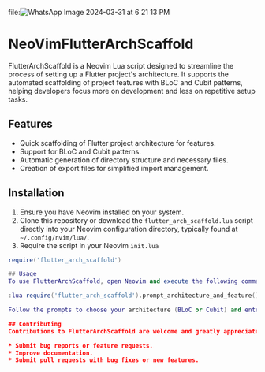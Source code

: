 file:![WhatsApp Image 2024-03-31 at 6 21 13 PM](https://github.com/migbyte-0/NeoVimFlutterArchScaffold/assets/152094060/6277eb04-92db-40dc-996a-e0401316540f)


# NeoVimFlutterArchScaffold

FlutterArchScaffold is a Neovim Lua script designed to streamline the process of setting up a Flutter project's architecture. It supports the automated scaffolding of project features with BLoC and Cubit patterns, helping developers focus more on development and less on repetitive setup tasks.

## Features

- Quick scaffolding of Flutter project architecture for features.
- Support for BLoC and Cubit patterns.
- Automatic generation of directory structure and necessary files.
- Creation of export files for simplified import management.

## Installation

1. Ensure you have Neovim installed on your system.
2. Clone this repository or download the `flutter_arch_scaffold.lua` script directly into your Neovim configuration directory, typically found at `~/.config/nvim/lua/`.
3. Require the script in your Neovim `init.lua` 


```lua
require('flutter_arch_scaffold')

## Usage
To use FlutterArchScaffold, open Neovim and execute the following command in your command mode:

:lua require('flutter_arch_scaffold').prompt_architecture_and_feature()

Follow the prompts to choose your architecture (BLoC or Cubit) and enter the name of the feature you're scaffolding.

## Contributing
Contributions to FlutterArchScaffold are welcome and greatly appreciated. You can contribute in several ways:

* Submit bug reports or feature requests.
* Improve documentation.
* Submit pull requests with bug fixes or new features.





